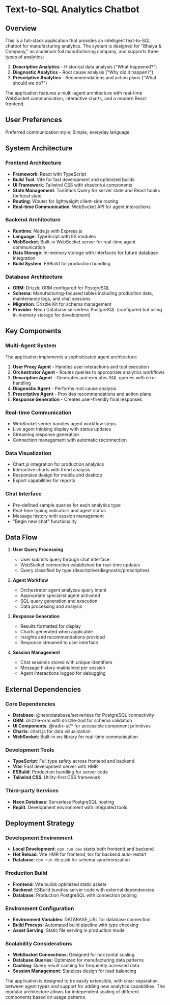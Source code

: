 # Text-to-SQL Analytics Chatbot

## Overview

This is a full-stack application that provides an intelligent text-to-SQL chatbot for manufacturing analytics. The system is designed for "Bhaiya & Company," an aluminum foil manufacturing company, and supports three types of analytics:

1. **Descriptive Analytics** - Historical data analysis ("What happened?")
2. **Diagnostic Analytics** - Root cause analysis ("Why did it happen?")  
3. **Prescriptive Analytics** - Recommendations and action plans ("What should we do?")

The application features a multi-agent architecture with real-time WebSocket communication, interactive charts, and a modern React frontend.

## User Preferences

Preferred communication style: Simple, everyday language.

## System Architecture

### Frontend Architecture
- **Framework**: React with TypeScript
- **Build Tool**: Vite for fast development and optimized builds
- **UI Framework**: Tailwind CSS with shadcn/ui components
- **State Management**: TanStack Query for server state and React hooks for local state
- **Routing**: Wouter for lightweight client-side routing
- **Real-time Communication**: WebSocket API for agent interactions

### Backend Architecture
- **Runtime**: Node.js with Express.js
- **Language**: TypeScript with ES modules
- **WebSocket**: Built-in WebSocket server for real-time agent communication
- **Data Storage**: In-memory storage with interfaces for future database integration
- **Build System**: ESBuild for production bundling

### Database Architecture
- **ORM**: Drizzle ORM configured for PostgreSQL
- **Schema**: Manufacturing-focused tables including production data, maintenance logs, and chat sessions
- **Migration**: Drizzle Kit for schema management
- **Provider**: Neon Database serverless PostgreSQL (configured but using in-memory storage for development)

## Key Components

### Multi-Agent System
The application implements a sophisticated agent architecture:

1. **User Proxy Agent** - Handles user interactions and tool execution
2. **Orchestrator Agent** - Routes queries to appropriate analytics workflows
3. **Descriptive Agent** - Generates and executes SQL queries with error handling
4. **Diagnostic Agent** - Performs root cause analysis
5. **Prescriptive Agent** - Provides recommendations and action plans
6. **Response Generation** - Creates user-friendly final responses

### Real-time Communication
- WebSocket server handles agent workflow steps
- Live agent thinking display with status updates
- Streaming response generation
- Connection management with automatic reconnection

### Data Visualization
- Chart.js integration for production analytics
- Interactive charts with trend analysis
- Responsive design for mobile and desktop
- Export capabilities for reports

### Chat Interface
- Pre-defined sample queries for each analytics type
- Real-time typing indicators and agent status
- Message history with session management
- "Begin new chat" functionality

## Data Flow

1. **User Query Processing**
   - User submits query through chat interface
   - WebSocket connection established for real-time updates
   - Query classified by type (descriptive/diagnostic/prescriptive)

2. **Agent Workflow**
   - Orchestrator agent analyzes query intent
   - Appropriate specialist agent activated
   - SQL query generation and execution
   - Data processing and analysis

3. **Response Generation**
   - Results formatted for display
   - Charts generated when applicable
   - Insights and recommendations provided
   - Response streamed to user interface

4. **Session Management**
   - Chat sessions stored with unique identifiers
   - Message history maintained per session
   - Agent interactions logged for debugging

## External Dependencies

### Core Dependencies
- **Database**: @neondatabase/serverless for PostgreSQL connectivity
- **ORM**: drizzle-orm with drizzle-zod for schema validation
- **UI Components**: @radix-ui/* for accessible component primitives
- **Charts**: chart.js for data visualization
- **WebSocket**: Built-in ws library for real-time communication

### Development Tools
- **TypeScript**: Full type safety across frontend and backend
- **Vite**: Fast development server with HMR
- **ESBuild**: Production bundling for server code
- **Tailwind CSS**: Utility-first CSS framework

### Third-party Services
- **Neon Database**: Serverless PostgreSQL hosting
- **Replit**: Development environment with integrated tools

## Deployment Strategy

### Development Environment
- **Local Development**: `npm run dev` starts both frontend and backend
- **Hot Reload**: Vite HMR for frontend, tsx for backend auto-restart
- **Database**: `npm run db:push` for schema synchronization

### Production Build
- **Frontend**: Vite builds optimized static assets
- **Backend**: ESBuild bundles server code with external dependencies
- **Database**: Production PostgreSQL with connection pooling

### Environment Configuration
- **Environment Variables**: DATABASE_URL for database connection
- **Build Process**: Automated build pipeline with type checking
- **Asset Serving**: Static file serving in production mode

### Scalability Considerations
- **WebSocket Connections**: Designed for horizontal scaling
- **Database Queries**: Optimized for manufacturing data patterns
- **Caching**: Query result caching for frequently accessed data
- **Session Management**: Stateless design for load balancing

The application is designed to be easily extensible, with clear separation between agent types and support for adding new analytics capabilities. The modular architecture allows for independent scaling of different components based on usage patterns.